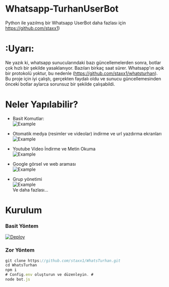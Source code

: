 # Whatsapp-TurhanUserBot
Python ile yazılmış bir Whatsapp UserBot daha fazlası için https://github.com/staxx1)

# :Uyarı:
Ne yazık ki, whatsapp sunucularındaki bazı güncellemelerden sonra, botlar çok hızlı bir şekilde yasaklanıyor. Bazıları birkaç saat sürer.
Whatsapp'ın açık bir protokolü yoktur, bu nedenle (https://github.com/staxx1/whatsturhan).
Bu proje için iyi çalıştı, gerçekten faydalı oldu ve sunucu güncellemesinden önceki botlar aylarca sorunsuz bir şekilde çalışabildi.

# Neler Yapılabilir?
- Basit Komutlar:  
![Example](http://i.imgur.com/TbirVKg.jpg?1)  
  
  
  
- Otomatik medya (resimler ve videolar) indirme ve url yazdırma ekranları  
![Example](http://i.imgur.com/fItWbTR.jpg?1)  

  
  
- Youtube Video İndirme ve Metin Okuma  
![Example](http://i.imgur.com/dMbWLCm.jpg?1)  

  
  
- Google görsel ve web araması  
![Example](http://i.imgur.com/gDYIEej.jpg?1)
  
  
- Grup yönetimi  
![Example](http://i.imgur.com/pSDCWDb.png?1)  
Ve daha fazlası...
  


# Kurulum
### Basit Yöntem
[![Deploy](https://www.herokucdn.com/deploy/button.svg)](https://heroku.com/deploy?template=https://github.com/staxx1/whatsturhan)

### Zor Yöntem
```js
git clone https://github.com/staxx1/WhatsTurhan.git
cd WhatsTurhan
npm i
# Config.env oluşturun ve düzenleyin. #
node bot.js




